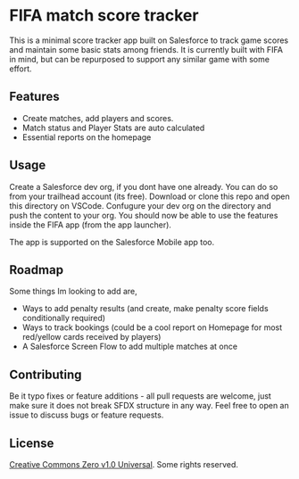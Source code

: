 # FIFA match score tracker

This is a minimal score tracker app built on Salesforce to track game scores and maintain some basic stats among friends.
It is currently built with FIFA in mind, but can be repurposed to support any similar game with some effort.

## Features

- Create matches, add players and scores.
- Match status and Player Stats are auto calculated
- Essential reports on the homepage

## Usage

Create a Salesforce dev org, if you dont have one already. You can do so from your trailhead account (its free).
Download or clone this repo and open this directory on VSCode. Confugure your dev org on the directory and push the content to your org. You should now be able to use the features inside the FIFA app (from the app launcher).

The app is supported on the Salesforce Mobile app too.

## Roadmap

Some things Im looking to add are,
- Ways to add penalty results (and create, make penalty score fields conditionally required)
- Ways to track bookings (could be a cool report on Homepage for most red/yellow cards received by players)
- A Salesforce Screen Flow to add multiple matches at once

## Contributing
Be it typo fixes or feature additions - all pull requests are welcome, just make sure it does not break SFDX structure in any way. Feel free to open an issue to discuss bugs or feature requests.

## License
[Creative Commons Zero v1.0 Universal](https://github.com/heykishan/fifa-head-to-head-tracker/blob/main/LICENSE). Some rights reserved.
